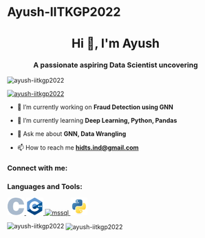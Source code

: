 # Ayush-IITKGP2022
<h1 align="center">Hi 👋, I'm Ayush</h1>
<h3 align="center">A passionate aspiring Data Scientist uncovering</h3>

<p align="left"> <img src="https://komarev.com/ghpvc/?username=ayush-iitkgp2022&label=Profile%20views&color=0e75b6&style=flat" alt="ayush-iitkgp2022" /> </p>

<p align="left"> <a href="https://github.com/ryo-ma/github-profile-trophy"><img src="https://github-profile-trophy.vercel.app/?username=ayush-iitkgp2022" alt="ayush-iitkgp2022" /></a> </p>

- 🔭 I’m currently working on **Fraud Detection using GNN**

- 🌱 I’m currently learning **Deep Learning, Python, Pandas**

- 💬 Ask me about **GNN, Data Wrangling**

- 📫 How to reach me **hidts.ind@gmail.com**

<h3 align="left">Connect with me:</h3>
<p align="left">
</p>

<h3 align="left">Languages and Tools:</h3>
<p align="left"> <a href="https://www.cprogramming.com/" target="_blank" rel="noreferrer"> <img src="https://raw.githubusercontent.com/devicons/devicon/master/icons/c/c-original.svg" alt="c" width="40" height="40"/> </a> <a href="https://www.w3schools.com/cpp/" target="_blank" rel="noreferrer"> <img src="https://raw.githubusercontent.com/devicons/devicon/master/icons/cplusplus/cplusplus-original.svg" alt="cplusplus" width="40" height="40"/> </a> <a href="https://www.microsoft.com/en-us/sql-server" target="_blank" rel="noreferrer"> <img src="https://www.svgrepo.com/show/303229/microsoft-sql-server-logo.svg" alt="mssql" width="40" height="40"/> </a> <a href="https://www.python.org" target="_blank" rel="noreferrer"> <img src="https://raw.githubusercontent.com/devicons/devicon/master/icons/python/python-original.svg" alt="python" width="40" height="40"/> </a> </p>

<p><img align="left" src="https://github-readme-stats.vercel.app/api/top-langs?username=ayush-iitkgp2022&show_icons=true&locale=en&layout=compact" alt="ayush-iitkgp2022" /></p>

<p>&nbsp;<img align="center" src="https://github-readme-stats.vercel.app/api?username=ayush-iitkgp2022&show_icons=true&locale=en" alt="ayush-iitkgp2022" /></p>
